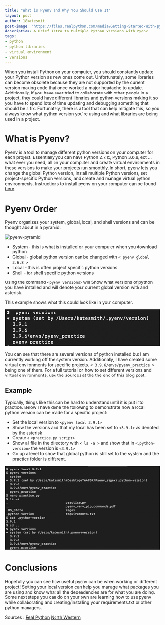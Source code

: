 ```yaml
---
title: "What is Pyenv and Why You Should Use It"
layout: post
author: 18katesmit
post-image: "https://files.realpython.com/media/Getting-Started-With-pyenv_Watermarked.7b1dd55b32a1.jpg"
description: A Brief Intro to Multiple Python Versions with Pyenv
tags:
- python
- python libraries
- virtual environment
- versions
---
```


When you install Python on your computer, you should constantly update your Python version as new ones come out. Unfortunately, some libraries can become obsolete because they are not supported by the current version making code that once worked a major headache to update. Additionally, if you have ever tried to collaborate with other people in a project, they could have different libraries and python versions making it so you have to spend lots of time updating and debugging something that should be a fix. Fortunately, there is a tool that can help mitigate this, so you always know what python version you're using and what libraries are being used in a project.

# What is Pyenv?

Pyenv is a tool to manage different python versions on your computer for each project. Essentially you can have Python 2.7.15, Python 3.6.8, ect ... what ever you need, all on your computer and create virtual environments in these versions to make your projects run smoothly. In short, pyenv lets you change the global Python version, install multiple Python versions, set project-specific Python versions, and create and manage virtual python environments. Instructions to install pyenv on your computer can be found [here](https://github.com/pyenv/pyenv#installation).


# Pyenv Order

Pyenv organizes your system, global, local, and shell versions and can be thought about in a pyramid.

![pyenv-pyramid](https://files.realpython.com/media/pyenv-pyramid.d2f35a19ded9.png)


* System - this is what is installed on your computer when you download python
* Global - global python version can be changed with `< pyenv global 3.6.8 >`
* Local - this is often project specific python versions
* Shell - for shell specific python versions


Using the command `<pyenv versions>` will Show what versions of python you have installed and will denote your current global version with and asterisk.

This example shows what this could look like in your computer.

![pyenv example](/assets/images/blogimages/figs-10-14/pyen_versions.png)

You can see that there are several versions of python installed but I am currently working off the system version. Additionally, I have created some virtual environments for specific projects. `< 3.9.6/envs/pyenv_practice >` being one of them. For a full tutorial on how to set different versions and virtual environments, use the sources at the the end of this blog post.

## Example

Typically, things like this can be hard to understand until it is put into practice. Below I have done the following to demonstrate how a local python version can be made for a specific project:

* Set the local version to `<pyenv local 3.9.1>`
* Show the versions and that my local has been set to `<3.9.1>` as denoted by the asterisk
* Create a `<practice.py script>`
* Show all file in the directory with `< ls -a >` and show that in  `<.python-version>` the version is `<3.9.1>`
* Go up a level to show that global python is still set to the system and the practice folder is different.

![Quick Example](/assets/images/blogimages/figs-10-14/Example.png)


# Conclusions

Hopefully you can see how useful pyenv can be when working on different project! Setting your local version can help you manage what packages you are using and know what all the dependencies are for what you are doing. Some next steps you can do on your own are learning how to use pyenv while collaborating and creating/installing your requirements.txt or other python managers.



Sources :
  [Real Python](https://realpython.com/intro-to-pyenv/)
  [North Western](https://amaral.northwestern.edu/resources/guides/pyenv-tutorial#:~:text=Meet%20pyenv%3A%20a%20Simple%20Python,environments%20(%22virualenv's%22).)

